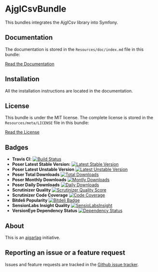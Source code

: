 AjglCsvBundle
=============

This bundles integrates the AjglCsv library into Symfony.


Documentation
-------------

The documentation is stored in the `Resources/doc/index.md` file in this bundle:

[Read the Documentation](Resources/doc/index.md)


Installation
------------

All the installation instructions are located in  the documentation.


License
-------

This bundle is under the MIT license. The complete license is stored in the `Resources/meta/LICENSE` file in this bundle:

[Read the License](Resources/meta/LICENSE)


Badges
------

* **Travis CI**: [![Build Status](https://travis-ci.org/ajgarlag/AjglCsvBundle.png?branch=master)](https://travis-ci.org/ajgarlag/AjglCsvBundle)
* **Poser Latest Stable Version:** [![Latest Stable Version](https://poser.pugx.org/ajgl/csv-bundle/v/stable.png)](https://packagist.org/packages/ajgl-bundle/csv)
* **Poser Latest Unstable Version** [![Latest Unstable Version](https://poser.pugx.org/ajgl/csv-bundle/v/unstable.png)](https://packagist.org/packages/ajgl-bundle/csv)
* **Poser Total Downloads** [![Total Downloads](https://poser.pugx.org/ajgl/csv-bundle/downloads.png)](https://packagist.org/packages/ajgl-bundle/csv)
* **Poser Monthly Downloads** [![Montly Downloads](https://poser.pugx.org/ajgl/csv-bundle/d/monthly.png)](https://packagist.org/packages/ajgl-bundle/csv)
* **Poser Daily Downloads** [![Daily Downloads](https://poser.pugx.org/ajgl/csv-bundle/d/daily.png)](https://packagist.org/packages/ajgl-bundle/csv)
* **Scrutinizer Quality** [![Scrutinizer Quality Score](https://scrutinizer-ci.com/g/ajgarlag/AjglCsvBundle/badges/quality-score.png?s=962ceee9672178535b066c1faa5cc6d688941981)](https://scrutinizer-ci.com/g/ajgarlag/AjglCsvBundle/)
* **Scrutinizer Code Coverage** [![Code Coverage](https://scrutinizer-ci.com/g/ajgarlag/AjglCsvBundle/badges/coverage.png?s=fe77261c139ad2ce3ee79aacfe321f11ec8c9a66)](https://scrutinizer-ci.com/g/ajgarlag/AjglCsvBundle/)
* **Bitdeli Popularity** [![Bitdeli Badge](https://d2weczhvl823v0.cloudfront.net/ajgarlag/ajglcsvbundle/trend.png)](https://bitdeli.com/free "Bitdeli Badge")
* **SensionLabs Insight Quality** [![SensioLabsInsight](https://insight.sensiolabs.com/projects/89898395-b388-427c-a962-82c28afdef37/mini.png)](https://insight.sensiolabs.com/projects/89898395-b388-427c-a962-82c28afdef37)
* **VersionEye Dependency Status** [![Dependency Status](https://www.versioneye.com/php/ajgl:csv-bundle/dev-master/badge.png)](https://www.versioneye.com/php/ajgl:csv-bundle/dev-master)


About
-----

This is an [ajgarlag](http://aj.garcialagar.es) initiative.


Reporting an issue or a feature request
---------------------------------------

Issues and feature requests are tracked in the [Github issue tracker](https://github.com/ajgarlag/AjglCsvBundle/issues).